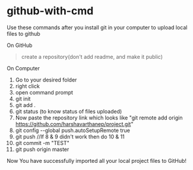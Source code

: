 # github-with-cmd
Use these commands after you install git in your computer to upload local files to github

On GitHub
> create a repository(don't add readme, and make it public)

On Computer
1. Go to your desired folder
2. right click
3. open command prompt
4. git init
5. git add .
6. git status (to know status of files uploaded)
7. Now paste the repository link which looks like "git remote add origin https://github.com/harshavarthanep/project.git"
8. git config --global push.autoSetupRemote true
9. git push
//If 8 & 9 didn't work then do 10 & 11
10. git commit -m "TEST"
11. git push origin master


Now You have successfully imported all your local project files to GitHub!
